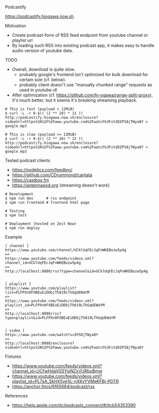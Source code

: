 Podcastify

https://podcastify.hiogawa.now.sh


Motivation

- Create podcast-form of RSS feed endpoint from youtube channel or playlist url
- By loading such RSS into existing podcast app,
  it makes easy to handle audio version of youtube data.


TODO

- Overall, download is quite slow.
  - probably google's frontend isn't optimized for bulk download for certain size (cf. below).
  - probably client doesn't use "manually chunked range" requests as used in youtube-dl
- After optimization (cf. https://github.com/hi-ogawa/range-split-proxy),
  it's much better, but it seems it's breaking streaming playback.

```
# This is fast (payload < 12MiB)
$ curl -L -r 0-$(( (2 ** 20) * 11 )) http://podcastify.hiogawa.now.sh/enclosure?videoUrl=https%3A%2F%2Fwww.youtube.com%2Fwatch%3Fv%3DIPS8jTWya8Y > google.mp3

# This is slow (payload >= 12MiB)
$ curl -L -r 0-$(( (2 ** 20) * 12 )) http://podcastify.hiogawa.now.sh/enclosure?videoUrl=https%3A%2F%2Fwww.youtube.com%2Fwatch%3Fv%3DIPS8jTWya8Y > google.mp3
```


Tested podcast clients

- https://nodetics.com/feedbro/
- https://github.com/CDrummond/cantata
- https://castbox.fm
- https://antennapod.org (streaming doesn't work)


```
# Development
$ npm run dev      # rss endpoint
$ npm run frontend # frontend html page

# Testing
$ npm test

# Deployment (hosted on Zeit Now)
$ npm run deploy
```


Example

```
[ channel ]
https://www.youtube.com/channel/UCklUqFEcJqFnWKEBozw5p4g
=>
https://www.youtube.com/feeds/videos.xml?channel_id=UCklUqFEcJqFnWKEBozw5p4g
=>
http://localhost:8080/rss?type=channel&id=UCklUqFEcJqFnWKEBozw5p4g


[ playlist ]
https://www.youtube.com/playlist?list=PLFPXn0FXBEuEiDDbjTh819LThGqUEWaYM
=>
https://www.youtube.com/feeds/videos.xml?playlist_id=PLFPXn0FXBEuEiDDbjTh819LThGqUEWaYM
=>
http://localhost:8080/rss?type=playlist&id=PLFPXn0FXBEuEiDDbjTh819LThGqUEWaYM


[ video ]
https://www.youtube.com/watch?v=IPS8jTWya8Y
=>
http://localhost:8080/enclosure?videoUrl=https%3A%2F%2Fwww.youtube.com%2Fwatch%3Fv%3DIPS8jTWya8Y
```


Fixtures

- https://www.youtube.com/feeds/videos.xml?channel_id=UCfwHdaVGSYsiNZxVURboBmw
- https://www.youtube.com/feeds/videos.xml?playlist_id=PL7sA_SkHX5ye1jL-nXKvYVMeKFBj-PDTR
- https://anchor.fm/s/6f65684/podcast/rss


References

- https://help.apple.com/itc/podcasts_connect/#/itcb54353390
